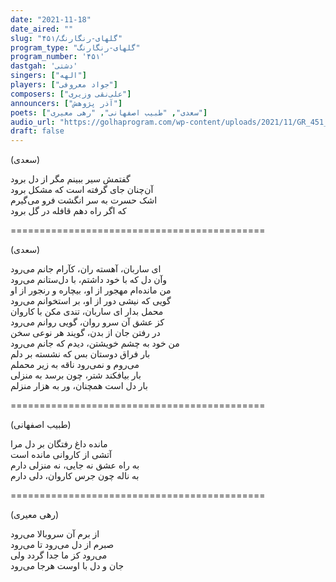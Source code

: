 ```yaml
---
date: "2021-11-18"
date_aired: ""
slug: "گلهای-رنگارنگ/۴۵۱"
program_type: "گلهای-رنگارنگ"
program_number: '۴۵۱'
dastgah: 'دشتی'
singers: ["الهه"]
players: ["جواد معروفی"]
composers: ["علی‌نقی وزیری"]
announcers: ["آذر پژوهش"]
poets: ["سعدی", "طبیب اصفهانی", "رهی معیری"]
audio_url: "https://golhaprogram.com/wp-content/uploads/2021/11/GR_451_Elaheh.mp3"
draft: false
---
```


(سعدی)  

گفتمش سیر ببینم مگر از دل برود  
آن‌چنان جای گرفته است که مشکل برود  
اشک حسرت به سر انگشت فرو می‌گیرم  
که اگر راه دهم قافله در گل برود  

============================================  

(سعدی)  

ای ساربان، آهسته ران، کآرام جانم می‌رود  
وآن دل که با خود داشتم، با دل‌ستانم می‌رود  
من مانده‌ام مهجور از او، بیچاره و رنجور از او  
گویی که نیشی دور از او، بر استخوانم می‌رود  
محمل بدار ای ساربان، تندی مکن با کاروان  
کز عشق آن سرو روان، گویی روانم می‌رود  
در رفتن جان از بدن، گویند هر نوعی سخن  
من خود به چشم خویشتن، دیدم که جانم می‌رود  
بار فراق دوستان بس که نشسته بر دلم  
می‌روم و نمی‌رود ناقه به زیر محملم  
بار بیافکند شتر، چون برسد به منزلی  
بار دل است همچنان، ور به هزار منزلم  

============================================  

(طبیب اصفهانی)  

مانده داغ رفتگان بر دل مرا  
آتشی از کاروانی مانده است  
به راه عشق نه جایی، نه منزلی دارم  
به ناله چون جرس کاروان، دلی دارم  

============================================  

(رهی معیری)  

از برم آن سروبالا می‌رود  
صبرم از دل می‌رود تا می‌رود  
می‌رود کز ما جدا گردد ولی  
جان و دل با اوست هرجا می‌رود  
